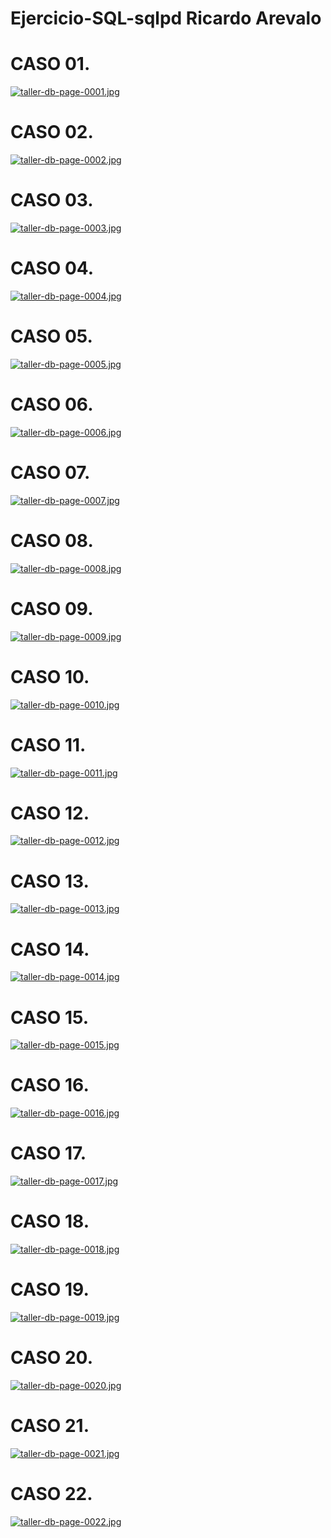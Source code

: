 # Ejercicio-SQL-sqlpd Ricardo Arevalo


# CASO 01.
[![taller-db-page-0001.jpg](https://i.postimg.cc/ZnspKb4M/taller-db-page-0001.jpg)](https://postimg.cc/vx9c0d1r)

# CASO 02.
[![taller-db-page-0002.jpg](https://i.postimg.cc/4NMVDx8K/taller-db-page-0002.jpg)](https://postimg.cc/PPWCZTnh)

# CASO 03.
[![taller-db-page-0003.jpg](https://i.postimg.cc/VL5XZCFQ/taller-db-page-0003.jpg)](https://postimg.cc/fJn3JkFB)

# CASO 04.
[![taller-db-page-0004.jpg](https://i.postimg.cc/4x9VsRMW/taller-db-page-0004.jpg)](https://postimg.cc/pmPpJ4Pj)

# CASO 05.
[![taller-db-page-0005.jpg](https://i.postimg.cc/2j04xwh7/taller-db-page-0005.jpg)](https://postimg.cc/23BbknH1)

# CASO 06.
[![taller-db-page-0006.jpg](https://i.postimg.cc/5t5zQqfv/taller-db-page-0006.jpg)](https://postimg.cc/t1TJL6ZC)

# CASO 07.
[![taller-db-page-0007.jpg](https://i.postimg.cc/PxtwWpq7/taller-db-page-0007.jpg)](https://postimg.cc/McFHxGV0)

# CASO 08.
[![taller-db-page-0008.jpg](https://i.postimg.cc/0QcJckMy/taller-db-page-0008.jpg)](https://postimg.cc/r0RmpLNB)

# CASO 09.
[![taller-db-page-0009.jpg](https://i.postimg.cc/T115szgq/taller-db-page-0009.jpg)](https://postimg.cc/H8GLcPSV)

# CASO 10.
[![taller-db-page-0010.jpg](https://i.postimg.cc/x8ZNV6Pr/taller-db-page-0010.jpg)](https://postimg.cc/QKpdpkPS)

# CASO 11.
[![taller-db-page-0011.jpg](https://i.postimg.cc/NGCHX0vN/taller-db-page-0011.jpg)](https://postimg.cc/nM7rbpz7)

# CASO 12.
[![taller-db-page-0012.jpg](https://i.postimg.cc/wTSRWbvL/taller-db-page-0012.jpg)](https://postimg.cc/9rYf0byQ)

# CASO 13.
[![taller-db-page-0013.jpg](https://i.postimg.cc/ZqmBmB6q/taller-db-page-0013.jpg)](https://postimg.cc/v4PHLmqR)

# CASO 14.
[![taller-db-page-0014.jpg](https://i.postimg.cc/xCTXkwxD/taller-db-page-0014.jpg)](https://postimg.cc/XZmjmz6Q)

# CASO 15.
[![taller-db-page-0015.jpg](https://i.postimg.cc/Qt4HcfwB/taller-db-page-0015.jpg)](https://postimg.cc/KkTG2DZF)

# CASO 16.
[![taller-db-page-0016.jpg](https://i.postimg.cc/2y13G4N0/taller-db-page-0016.jpg)](https://postimg.cc/K3yZv3zT)

# CASO 17.
[![taller-db-page-0017.jpg](https://i.postimg.cc/hvNv5fSc/taller-db-page-0017.jpg)](https://postimg.cc/5QqfH9YR)

# CASO 18.
[![taller-db-page-0018.jpg](https://i.postimg.cc/rwXzG0n9/taller-db-page-0018.jpg)](https://postimg.cc/9rbWCMj4)

# CASO 19.
[![taller-db-page-0019.jpg](https://i.postimg.cc/43wdT8J8/taller-db-page-0019.jpg)](https://postimg.cc/2qbmQ7Lv)

# CASO 20.
[![taller-db-page-0020.jpg](https://i.postimg.cc/TwwP2r1T/taller-db-page-0020.jpg)](https://postimg.cc/CZ30mnb2)

# CASO 21.
[![taller-db-page-0021.jpg](https://i.postimg.cc/vBNZ4cxf/taller-db-page-0021.jpg)](https://postimg.cc/jwyb9qXS)

# CASO 22.
[![taller-db-page-0022.jpg](https://i.postimg.cc/Vv0LnmXT/taller-db-page-0022.jpg)](https://postimg.cc/Fkm4QtWg)
